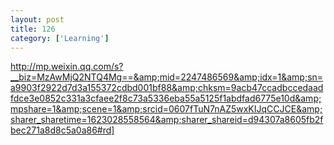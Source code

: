 ```yaml
---
layout: post
title: 126
category: ['Learning']
---
```


http://mp.weixin.qq.com/s?__biz=MzAwMjQ2NTQ4Mg==&amp;mid=2247486569&amp;idx=1&amp;sn=a9903f2922d7d3a155372cdbd001bf88&amp;chksm=9acb47ccadbccedaadfdce3e0852c331a3cfaee2f8c73a5336eba55a5125f1abdfad6775e10d&amp;mpshare=1&amp;scene=1&amp;srcid=0607fTuN7nAZ5wxKIJqCCJCE&amp;sharer_sharetime=1623028558564&amp;sharer_shareid=d94307a8605fb2fbec271a8d8c5a0a86#rd]


